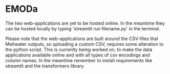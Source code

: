 # EMODa

The two web-applications are yet to be hosted online. In the meantime they can be hosted locally by typing 'streamlit run filename.py' in the terminal.

Please note that the web-applications are built around the CSV-files that Meltwater outputs, so uploading a custom CSV, requires some alteration to the python script.
This is currently being worked on, to make the data applications available online and with all types of csv encodings and column names. In the meantime remember to install requirements like streamlit and the transformers library

